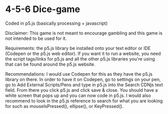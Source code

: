 # 4-5-6 Dice-game
Coded in p5.js (basically processing + javascript)

Disclaimer: This game is not meant to encourage gambling and this game is not intended to be used for it. 

Requirements: the p5.js library be installed onto your text editor or IDE (Codepen or the p5.js web editor). If you want it to run a website, you need the script tags/links for p5.js and all the other p5.js libraries you're using that can be found around the p5.js website. 

Recommendations: I would use Codepen for this as they have the p5.js library on there. In order to have it on Codepen, go to settings on your pen, go to Add External Scripts/Pens and type in p5.js into the Search CDNjs text field. From there you click p5.js and click save & close. You should have a white screen that pops up and you can now code in p5.js.
I would also recommend to look in the p5.js reference to search for what you are looking for such as mouseIsPressed(), ellipse(), or KeyPressed(). 
